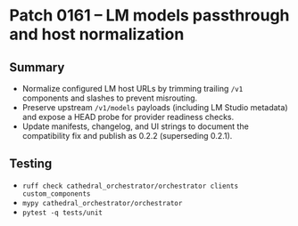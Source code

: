 # Patch 0161 – LM models passthrough and host normalization

## Summary
- Normalize configured LM host URLs by trimming trailing `/v1` components and slashes to prevent misrouting.
- Preserve upstream `/v1/models` payloads (including LM Studio metadata) and expose a HEAD probe for provider readiness checks.
- Update manifests, changelog, and UI strings to document the compatibility fix and publish as 0.2.2 (superseding 0.2.1).

## Testing
- `ruff check cathedral_orchestrator/orchestrator clients custom_components`
- `mypy cathedral_orchestrator/orchestrator`
- `pytest -q tests/unit`
